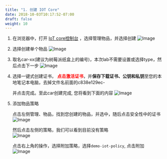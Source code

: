 ```yaml
---
title: "1. 创建 IOT Core"
date: 2018-10-03T10:17:52-07:00
draft: false
weight: 10
---
```


1.	在浏览器中，打开 [IoT core控制台](https://console.amazonaws.cn/iot/home?region=cn-north-1#/) ，选择管理物品，并选择创建
    ![Image](/images/png/14.png)

2.	选择创建单个物品
    ![Image](/images/png/15.png)

3.	取名car-xx(建议为树莓派纸盒上的编号)，本次lab不需要设置或选择type，然后点击下一步
    ![Image](/images/png/16.png)


4.	选择一键式创建证书， **<span style="color: red;">点击激活证书</span>**，并**保存下载证书、公钥和私钥**至您的本地笔记本电脑，去掉文件名前面的c838e129ec-

    并点击完成。至此car创建完成, 您将看到下面的内容
    ![Image](/images/png/17.png)


5.	添加物品策略

    点击左侧管理、物品，找到您创建的物品，并选中，随后点击安全性中的证书
    ![Image](/images/png/18.png)

    然后点击左侧的策略，我们可以看到目前没有策略    
    ![Image](/images/png/19.png)

    点击右上角的操作，选择附加策略，选择`demo-iot-policy`, 点击附加
    ![Image](/images/png/20.png)
